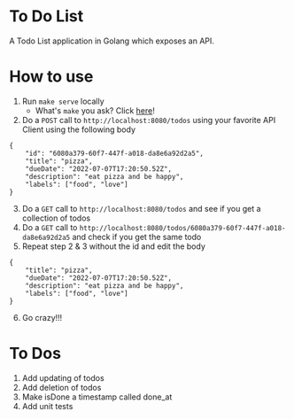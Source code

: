# To Do List
A Todo List application in Golang which exposes an API.

# How to use
1. Run `make serve` locally
    - What's `make` you ask? Click [here](https://letmegooglethat.com/?q=GNU+make)!
2. Do a `POST` call to `http://localhost:8080/todos` using your favorite API Client using the following body

```
{
    "id": "6080a379-60f7-447f-a018-da8e6a92d2a5",
    "title": "pizza",
    "dueDate": "2022-07-07T17:20:50.52Z",
    "description": "eat pizza and be happy",
    "labels": ["food", "love"]
}
```
3. Do a `GET` call to `http://localhost:8080/todos` and see if you get a collection of todos
4. Do a `GET` call to `http://localhost:8080/todos/6080a379-60f7-447f-a018-da8e6a92d2a5` and check if you get the same todo
5. Repeat step 2 & 3 without the id and edit the body
```
{
    "title": "pizza",
    "dueDate": "2022-07-07T17:20:50.52Z",
    "description": "eat pizza and be happy",
    "labels": ["food", "love"]
}
```
6. Go crazy!!!

# To Dos
1. Add updating of todos
2. Add deletion of todos
3. Make isDone a timestamp called done_at
4. Add unit tests
